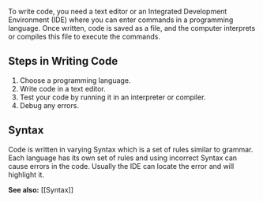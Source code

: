 To write code, you need a text editor or an Integrated Development Environment (IDE) where you can enter commands in a programming language. Once written, code is saved as a file, and the computer interprets or compiles this file to execute the commands.

## Steps in Writing Code
1. Choose a programming language.
2. Write code in a text editor.
3. Test your code by running it in an interpreter or compiler.
4. Debug any errors.

## Syntax
Code is written in varying Syntax which is a set of rules similar to grammar. Each language has its own set of rules and using incorrect Syntax can cause errors in the code. Usually the IDE can locate the error and will highlight it.

**See also:** [[Syntax]]
